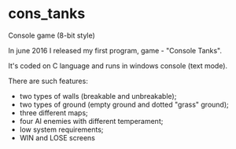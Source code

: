 # cons_tanks
Console game (8-bit style)

In june 2016 I released my first program, game - "Console Tanks".

It's coded on C language and runs in windows console (text mode).

There are such features:
- two types of walls (breakable and unbreakable);
- two types of ground (empty ground and dotted "grass" ground);
- three different maps;
- four AI enemies with different temperament;
- low system requirements;
- WIN and LOSE screens
